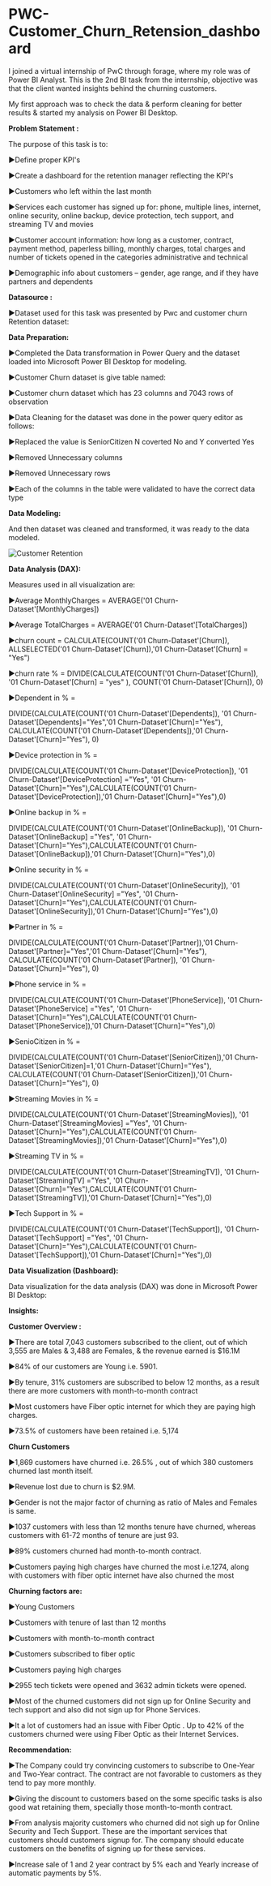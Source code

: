 # PWC-Customer_Churn_Retension_dashboard

I joined a virtual internship of PwC through forage, where my role was of Power BI Analyst. This is the 2nd BI task from the internship, objective was that the client wanted insights behind the churning customers.

My first approach was to check the data & perform cleaning for better results & started my analysis on Power BI Desktop.


**Problem Statement :**

The purpose of this task is to:

▶Define proper KPI's

▶Create a dashboard for the retention manager reflecting the KPI's

▶Customers who left within the last month

▶Services each customer has signed up for: phone, multiple lines, internet, online security, online backup, device protection, tech support, and streaming TV and movies

▶Customer account information: how long as a customer, contract, payment method, paperless billing, monthly charges, total charges and number of tickets opened in the categories administrative and technical

▶Demographic info about customers – gender, age range, and if they have partners and dependents

**Datasource :**

▶Dataset used for this task was presented by Pwc and customer churn Retention dataset:


**Data Preparation:**

▶Completed the Data transformation in Power Query and the dataset loaded into Microsoft Power BI Desktop for modeling.

▶Customer Churn dataset is give table named:

▶Customer churn dataset which has 23 columns and 7043 rows of observation

▶Data Cleaning for the dataset was done in the power query editor as follows:

▶Replaced the value is SeniorCitizen N coverted No and Y converted Yes

▶Removed Unnecessary columns

▶Removed Unnecessary rows

▶Each of the columns in the table were validated to have the correct data type

**Data Modeling:**

And then dataset was cleaned and transformed, it was ready to the data modeled.

![Customer Retention](https://github.com/Raj-kamal8888/PWC-Customer_Churn_Retension_dashboard/assets/111457714/64f8c065-8a21-4d1d-b5b3-dfc861e0e041)




**Data Analysis (DAX):**

Measures used in all visualization are:


▶Average MonthlyCharges = AVERAGE('01 Churn-Dataset'[MonthlyCharges])


▶Average TotalCharges = AVERAGE('01 Churn-Dataset'[TotalCharges])


▶churn count = CALCULATE(COUNT('01 Churn-Dataset'[Churn]), ALLSELECTED('01 Churn-Dataset'[Churn]),'01 Churn-Dataset'[Churn] = "Yes")


▶churn rate % = DIVIDE(CALCULATE(COUNT('01 Churn-Dataset'[Churn]), '01 Churn-Dataset'[Churn] = "yes" ), COUNT('01 Churn-Dataset'[Churn]), 0)


▶Dependent in % =

DIVIDE(CALCULATE(COUNT('01 Churn-Dataset'[Dependents]), '01 Churn-Dataset'[Dependents]="Yes",'01 Churn-Dataset'[Churn]="Yes"), CALCULATE(COUNT('01 Churn-Dataset'[Dependents]),'01 Churn-Dataset'[Churn]="Yes"), 0)


▶Device protection in % =

DIVIDE(CALCULATE(COUNT('01 Churn-Dataset'[DeviceProtection]), '01 Churn-Dataset'[DeviceProtection] ="Yes", '01 Churn-Dataset'[Churn]="Yes"),CALCULATE(COUNT('01 Churn-Dataset'[DeviceProtection]),'01 Churn-Dataset'[Churn]="Yes"),0)

▶Online backup in % =

DIVIDE(CALCULATE(COUNT('01 Churn-Dataset'[OnlineBackup]), '01 Churn-Dataset'[OnlineBackup] ="Yes", '01 Churn-Dataset'[Churn]="Yes"),CALCULATE(COUNT('01 Churn-Dataset'[OnlineBackup]),'01 Churn-Dataset'[Churn]="Yes"),0)

▶Online security in % =

DIVIDE(CALCULATE(COUNT('01 Churn-Dataset'[OnlineSecurity]), '01 Churn-Dataset'[OnlineSecurity] ="Yes", '01 Churn-Dataset'[Churn]="Yes"),CALCULATE(COUNT('01 Churn-Dataset'[OnlineSecurity]),'01 Churn-Dataset'[Churn]="Yes"),0)

▶Partner in % =


DIVIDE(CALCULATE(COUNT('01 Churn-Dataset'[Partner]),'01 Churn-Dataset'[Partner]="Yes",'01 Churn-Dataset'[Churn]="Yes"), CALCULATE(COUNT('01 Churn-Dataset'[Partner]), '01 Churn-Dataset'[Churn]="Yes"), 0)

▶Phone service in % =

DIVIDE(CALCULATE(COUNT('01 Churn-Dataset'[PhoneService]), '01 Churn-Dataset'[PhoneService] ="Yes", '01 Churn-Dataset'[Churn]="Yes"),CALCULATE(COUNT('01 Churn-Dataset'[PhoneService]),'01 Churn-Dataset'[Churn]="Yes"),0)

▶SenioCitizen in % =

DIVIDE(CALCULATE(COUNT('01 Churn-Dataset'[SeniorCitizen]),'01 Churn-Dataset'[SeniorCitizen]=1,'01 Churn-Dataset'[Churn]="Yes"), CALCULATE(COUNT('01 Churn-Dataset'[SeniorCitizen]),'01 Churn-Dataset'[Churn]="Yes"), 0)

▶Streaming Movies in % =

DIVIDE(CALCULATE(COUNT('01 Churn-Dataset'[StreamingMovies]), '01 Churn-Dataset'[StreamingMovies] ="Yes", '01 Churn-Dataset'[Churn]="Yes"),CALCULATE(COUNT('01 Churn-Dataset'[StreamingMovies]),'01 Churn-Dataset'[Churn]="Yes"),0)

▶Streaming TV in % =

DIVIDE(CALCULATE(COUNT('01 Churn-Dataset'[StreamingTV]), '01 Churn-Dataset'[StreamingTV] ="Yes", '01 Churn-Dataset'[Churn]="Yes"),CALCULATE(COUNT('01 Churn-Dataset'[StreamingTV]),'01 Churn-Dataset'[Churn]="Yes"),0)

▶Tech Support in % =

DIVIDE(CALCULATE(COUNT('01 Churn-Dataset'[TechSupport]), '01 Churn-Dataset'[TechSupport] ="Yes", '01 Churn-Dataset'[Churn]="Yes"),CALCULATE(COUNT('01 Churn-Dataset'[TechSupport]),'01 Churn-Dataset'[Churn]="Yes"),0)

**Data Visualization (Dashboard):**

Data visualization for the data analysis (DAX) was done in Microsoft Power BI Desktop:

**Insights:**

**Customer Overview :**

▶There are total 7,043 customers subscribed to the client, out of which 3,555 are Males & 3,488 are Females, & the revenue earned is $16.1M

▶84% of our customers are Young i.e. 5901.

▶By tenure, 31% customers are subscribed to below 12 months, as a result there are more customers with month-to-month contract

▶Most customers have Fiber optic internet for which they are paying high charges.

▶73.5% of customers have been retained i.e. 5,174

**Churn Customers**

▶1,869 customers have churned i.e. 26.5% , out of which 380 customers churned last month itself.

▶Revenue lost due to churn is $2.9M.

▶Gender is not the major factor of churning as ratio of Males and Females is same.

▶1037 customers with less than 12 months tenure have churned, whereas customers with 61-72 months of tenure are just 93.

▶89% customers churned had month-to-month contract.

▶Customers paying high charges have churned the most i.e.1274, along with customers with fiber optic internet have also churned the most


**Churning factors are:**

▶Young Customers

▶Customers with tenure of last than 12 months

▶Customers with month-to-month contract

▶Customers subscribed to fiber optic

▶Customers paying high charges

▶2955 tech tickets were opened and 3632 admin tickets were opened.

▶Most of the churned customers did not sign up for Online Security and tech support and also did not sign up for Phone Services.

▶It a lot of customers had an issue with Fiber Optic . Up to 42% of the customers churned were using Fiber Optic as their Internet Services.

**Recommendation:**

▶The Company could try convincing customers to subscribe to One-Year and Two-Year contract. The contract are not favorable to customers as they tend to pay more monthly.

▶Giving the discount to customers based on the some specific tasks is also good wat retaining them, specially those month-to-month contract.

▶From analysis majority customers who churned did not sigh up for Online Security and Tech Support. These are the important services that customers should customers signup for. The company should educate customers on the benefits of signing up for these services.

▶Increase sale of 1 and 2 year contract by 5% each and Yearly increase of automatic payments by 5%.
